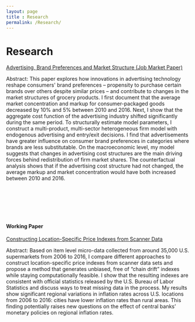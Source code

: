 ```yaml
---
layout: page
title : Research
permalink: /Research/
---
```

# Research

<a href="/assets/docs/JMP_Li.pdf"><u>Advertising, Brand Preferences and Market Structure (Job Market Paper)</u></a>

Abstract: This paper explores how innovations in advertising technology reshape consumers' brand preferences – propensity to purchase certain brands over others despite similar prices – and contribute to changes in the market structures of grocery products. I first document that the average market concentration and markup for consumer-packaged goods decreased by 10% and 5% between 2010 and 2016. Next, I show that the aggregate cost function of the advertising industry shifted significantly during the same period. To structurally estimate model parameters, I  construct a multi-product, multi-sector heterogeneous firm model with endogenous advertising and entry/exit decisions. I find that advertisements have greater influence on consumer brand preferences in categories where brands are less substitutable. On the macroeconomic level, my model suggests that changes in advertising cost structures are the main driving forces behind redistribution of firm market shares. The counterfactual analysis shows that if the advertising cost structure had not changed, the average markup and market concentration would have both increased between 2010 and 2016.

<p style="margin-bottom:3cm;"></p>

#### Working Paper
<a href="/assets/docs/price_index_LI.pdf"><u>Constructing Location-Specific Price Indexes from Scanner Data</u></a>

Abstract: Based on item level micro-data collected from around 35,000 U.S. supermarkets from 2006 to 2016, I compare different approaches to construct location-specific price indexes from scanner data sets and propose a method that generates unbiased, free of “chain drift” indexes while staying computationally feasible. I show that the resulting indexes are consistent with official statistics released by the U.S. Bureau of Labor Statistics and discuss ways to treat missing data in the process. My results show significant regional variations in inflation rates across U.S. locations from 2006 to 2016: cities have lower inflation rates than rural areas. This finding potentially raises new questions on the effect of central banks’ monetary policies on regional inflation rates.
